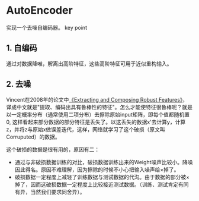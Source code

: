 # AutoEncoder
实现一个去噪自编码器。
key point
## 1. 自编码
通过对数据降唯，解离出高阶特征，这些高阶特征可用于近似重构输入。
## 2. 去噪
Vincent在2008年的论文中[《Extracting and Composing Robust Features》](http://www.iro.umontreal.ca/~lisa/publications2/index.php/publications/show/217)，译成中文就是"提取、编码出具有鲁棒性的特征"。怎么才能使特征很鲁棒呢？就是以一定概率分布（通常使用二项分布）去擦除原始input矩阵，即每个值都随机置0,  这样看起来部分数据的部分特征是丢失了。以这丢失的数据x'去计算y，计算z，并将z与原始x做误差迭代，这样，网络就学习了这个破损（原文叫Corruputed）的数据。

这个破损的数据是很有用的，原因有二：
- 通过与非破损数据训练的对比，破损数据训练出来的Weight噪声比较小。降噪因此得名。原因不难理解，因为擦除的时候不小心把输入噪声给×掉了。
- 破损数据一定程度上减轻了训练数据与测试数据的代沟。由于数据的部分被×掉了，因而这破损数据一定程度上比较接近测试数据。（训练、测试肯定有同有异，当然我们要求同舍异）。
